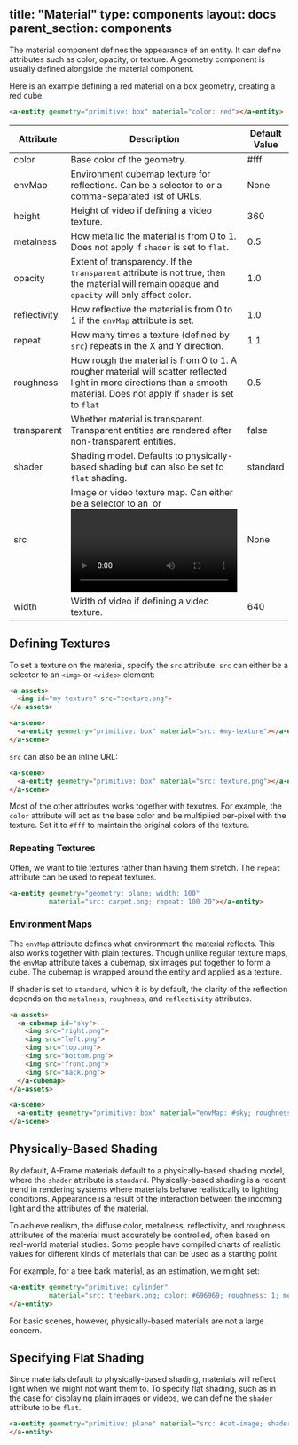 title: "Material"
type: components
layout: docs
parent_section: components
---

The material component defines the appearance of an entity. It can define
attributes such as color, opacity, or texture. A geometry component is usually
defined alongside the material component.

Here is an example defining a red material on a box geometry, creating a red
cube.

```html
<a-entity geometry="primitive: box" material="color: red"></a-entity>
```

| Attribute    | Description                                                                                                                                    | Default Value |
|--------------|------------------------------------------------------------------------------------------------------------------------------------------------|---------------|
| color        | Base color of the geometry.                                                                                                                    | #fff          |
| envMap       | Environment cubemap texture for reflections. Can be a selector to <a-cubemap> or a comma-separated list of URLs.                               | None          |
| height       | Height of video if defining a video texture.                                                                                                   | 360           |
| metalness    | How metallic the material is from 0 to 1. Does not apply if `shader` is set to `flat`.                                                         | 0.5           |
| opacity      | Extent of transparency. If the `transparent` attribute is not true, then the material will remain opaque and `opacity` will only affect color. | 1.0           |
| reflectivity | How reflective the material is from 0 to 1 if the `envMap` attribute is set.                                                                   | 1.0           |
| repeat       | How many times a texture (defined by `src`) repeats in the X and Y direction.                                                                  | 1 1           |
| roughness    | How rough the material is from 0 to 1. A rougher material will scatter reflected light in more directions than a smooth material. Does not apply if `shader` is set to `flat` | 0.5 |
| transparent  | Whether material is transparent. Transparent entities are rendered after non-transparent entities.                                             | false         |
| shader       | Shading model. Defaults to physically-based shading but can also be set to `flat` shading.                                                     | standard      |
| src          | Image or video texture map. Can either be a selector to an <img> or <video>, or an inline URL.                                                 | None          |
| width        | Width of video if defining a video texture.                                                                                                    | 640           |

## Defining Textures

To set a texture on the material, specify the `src` attribute. `src` can either
be a selector to an `<img>` or `<video>` element:

```html
<a-assets>
  <img id="my-texture" src="texture.png">
</a-assets>

<a-scene>
  <a-entity geometry="primitive: box" material="src: #my-texture"></a-entity>
</a-scene>
```

`src` can also be an inline URL:

```html
<a-scene>
  <a-entity geometry="primitive: box" material="src: texture.png"></a-entity>
</a-scene>
```

Most of the other attributes works together with texutres. For example, the
`color` attribute will act as the base color and be multiplied per-pixel with
the texture. Set it to `#fff` to maintain the original colors of the texture.

### Repeating Textures

Often, we want to tile textures rather than having them stretch. The `repeat`
attribute can be used to repeat textures.

```html
<a-entity geometry="geometry: plane; width: 100"
          material="src: carpet.png; repeat: 100 20"></a-entity>
```

### Environment Maps

The `envMap` attribute defines what environment the material reflects. This
also works together with plain textures. Though unlike regular texture maps,
the `envMap` attribute takes a cubemap, six images put together to form a cube.
The cubemap is wrapped around the entity and applied as a texture.

If shader is set to `standard`, which it is by default, the clarity of the reflection
depends on the `metalness`, `roughness`, and `reflectivity` attributes.

```html
<a-assets>
  <a-cubemap id="sky">
    <img src="right.png">
    <img src="left.png">
    <img src="top.png">
    <img src="bottom.png">
    <img src="front.png">
    <img src="back.png">
  </a-cubemap>
</a-assets>

<a-scene>
  <a-entity geometry="primitive: box" material="envMap: #sky; roughness: 0"></a-entity>
</a-scene>
```

## Physically-Based Shading

By default, A-Frame materials default to a physically-based shading model,
where the `shader` attribute is `standard`. Physically-based shading is a
recent trend in rendering systems where materials behave realistically to
lighting conditions. Appearance is a result of the interaction between the
incoming light and the attributes of the material.

To achieve realism, the diffuse color, metalness, reflectivity, and roughness
attributes of the material must accurately be controlled, often based on
real-world material studies. Some people have compiled charts of realistic
values for different kinds of materials that can be used as a starting point.

For example, for a tree bark material, as an estimation, we might set:

```html
<a-entity geometry="primitive: cylinder"
          material="src: treebark.png; color: #696969; roughness: 1; metalness: 0">
</a-entity>
```

For basic scenes, however, physically-based materials are not a large concern.

## Specifying Flat Shading

Since materials default to physically-based shading, materials will reflect
light when we might not want them to. To specify flat shading, such as in the
case for displaying plain images or videos, we can define the `shader` attribute
to be `flat`.

```html
<a-entity geometry="primitive: plane" material="src: #cat-image; shader: flat">
</a-entity>
```
